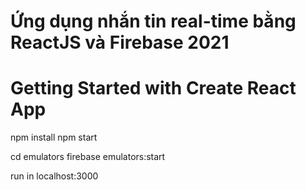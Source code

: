 # Ứng dụng nhắn tin real-time bằng ReactJS và Firebase 2021

# Getting Started with Create React App

npm install
npm start

cd emulators
firebase emulators:start

run in localhost:3000